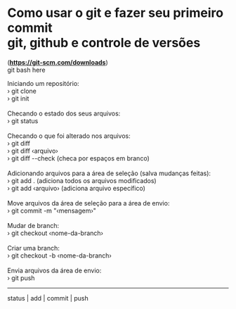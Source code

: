 # Como usar o git e fazer seu primeiro commit <br> git, github e controle de versões
(**https://git-scm.com/downloads**) <br> git bash here
<br>

Iniciando um repositório:
<br>
› git clone
<br>
› git init
<br><br>
Checando o estado dos seus arquivos:
<br>
› git status
<br><br>
Checando o que foi alterado nos arquivos:
<br>
› git diff
<br>
› git diff ‹arquivo›
<br>
› git diff --check (checa por espaços em branco)
<br><br>
Adicionando arquivos para a área de seleção (salva mudanças feitas):
<br>
› git add . (adiciona todos os arquivos modificados)
<br>
› git add ‹arquivo› (adiciona arquivo específico)
<br><br>
Move arquivos da área de seleção para a área de envio:
<br>
› git commit -m "‹mensagem›"
<br><br>
Mudar de branch:
<br>
› git checkout ‹nome-da-branch›
<br><br>
Criar uma branch:
<br>
› git checkout -b ‹nome-da-branch›
<br><br>
Envia arquivos da área de envio:
<br>
› git push
<br><hr>
status | add | commit | push
